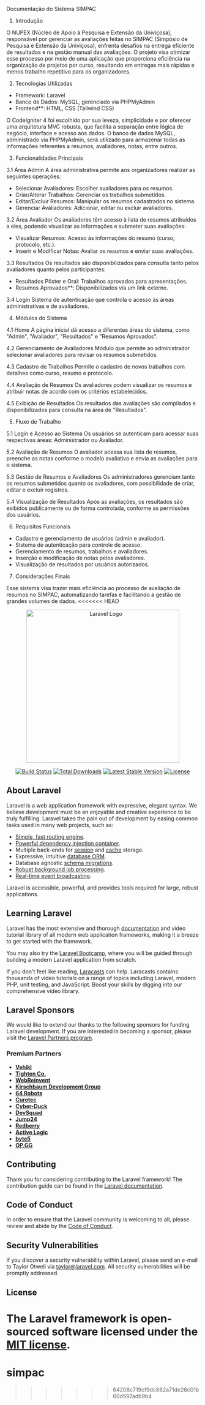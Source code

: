  Documentação do Sistema SIMPAC

 1. Introdução

O NUPEX (Núcleo de Apoio à Pesquisa e Extensão da Univiçosa), responsável por gerenciar as avaliações feitas no SIMPAC (Simpósio de Pesquisa e Extensão da Univiçosa), enfrenta desafios na entrega eficiente de resultados e na gestão manual das avaliações. O projeto visa otimizar esse processo por meio de uma aplicação que proporciona eficiência na organização de projetos por curso, resultando em entregas mais rápidas e menos trabalho repetitivo para os organizadores.

 2. Tecnologias Utilizadas

- Framework: Laravel
- Banco de Dados: MySQL, gerenciado via PHPMyAdmin
- Frontend**: HTML, CSS (Tailwind CSS)


O CodeIgniter 4 foi escolhido por sua leveza, simplicidade e por oferecer uma arquitetura MVC robusta, que facilita a separação entre lógica de negócio, interface e acesso aos dados. O banco de dados MySQL, administrado via PHPMyAdmin, será utilizado para armazenar todas as informações referentes a resumos, avaliadores, notas, entre outros.

 3. Funcionalidades Principais

 3.1 Área Admin
A área administrativa permite aos organizadores realizar as seguintes operações:
- Selecionar Avaliadores: Escolher avaliadores para os resumos.
- Criar/Alterar Trabalhos: Gerenciar os trabalhos submetidos.
- Editar/Excluir Resumos: Manipular os resumos cadastrados no sistema.
- Gerenciar Avaliadores: Adicionar, editar ou excluir avaliadores.

 3.2 Área Avaliador
Os avaliadores têm acesso à lista de resumos atribuídos a eles, podendo visualizar as informações e submeter suas avaliações:
- Visualizar Resumos: Acesso às informações do resumo (curso, protocolo, etc.).
- Inserir e Modificar Notas: Avaliar os resumos e enviar suas avaliações.

 3.3 Resultados
Os resultados são disponibilizados para consulta tanto pelos avaliadores quanto pelos participantes:
- Resultados Pôster e Oral: Trabalhos aprovados para apresentações.
- Resumos Aprovados**: Disponibilizados via um link externo.

 3.4 Login
Sistema de autenticação que controla o acesso às áreas administrativas e de avaliadores.

 4. Módulos do Sistema

 4.1 Home
A página inicial dá acesso a diferentes áreas do sistema, como "Admin", "Avaliador", "Resultados" e "Resumos Aprovados".

 4.2 Gerenciamento de Avaliadores
Módulo que permite ao administrador selecionar avaliadores para revisar os resumos submetidos.

 4.3 Cadastro de Trabalhos
Permite o cadastro de novos trabalhos com detalhes como curso, resumo e protocolo.

 4.4 Avaliação de Resumos
Os avaliadores podem visualizar os resumos e atribuir notas de acordo com os critérios estabelecidos.

 4.5 Exibição de Resultados
Os resultados das avaliações são compilados e disponibilizados para consulta na área de "Resultados".

 5. Fluxo de Trabalho

 5.1 Login e Acesso ao Sistema
Os usuários se autenticam para acessar suas respectivas áreas: Administrador ou Avaliador.

 5.2 Avaliação de Resumos
O avaliador acessa sua lista de resumos, preenche as notas conforme o modelo avaliativo e envia as avaliações para o sistema.

 5.3 Gestão de Resumos e Avaliadores
Os administradores gerenciam tanto os resumos submetidos quanto os avaliadores, com possibilidade de criar, editar e excluir registros.

 5.4 Visualização de Resultados
Após as avaliações, os resultados são exibidos publicamente ou de forma controlada, conforme as permissões dos usuários.

 6. Requisitos Funcionais

- Cadastro e gerenciamento de usuários (admin e avaliador).
- Sistema de autenticação para controle de acesso.
- Gerenciamento de resumos, trabalhos e avaliadores.
- Inserção e modificação de notas pelos avaliadores.
- Visualização de resultados por usuários autorizados.

 7. Considerações Finais

Esse sistema visa trazer mais eficiência ao processo de avaliação de resumos no SIMPAC, automatizando tarefas e facilitando a gestão de grandes volumes de dados.
<<<<<<< HEAD
<p align="center"><a href="https://laravel.com" target="_blank"><img src="https://raw.githubusercontent.com/laravel/art/master/logo-lockup/5%20SVG/2%20CMYK/1%20Full%20Color/laravel-logolockup-cmyk-red.svg" width="400" alt="Laravel Logo"></a></p>

<p align="center">
<a href="https://github.com/laravel/framework/actions"><img src="https://github.com/laravel/framework/workflows/tests/badge.svg" alt="Build Status"></a>
<a href="https://packagist.org/packages/laravel/framework"><img src="https://img.shields.io/packagist/dt/laravel/framework" alt="Total Downloads"></a>
<a href="https://packagist.org/packages/laravel/framework"><img src="https://img.shields.io/packagist/v/laravel/framework" alt="Latest Stable Version"></a>
<a href="https://packagist.org/packages/laravel/framework"><img src="https://img.shields.io/packagist/l/laravel/framework" alt="License"></a>
</p>

## About Laravel

Laravel is a web application framework with expressive, elegant syntax. We believe development must be an enjoyable and creative experience to be truly fulfilling. Laravel takes the pain out of development by easing common tasks used in many web projects, such as:

- [Simple, fast routing engine](https://laravel.com/docs/routing).
- [Powerful dependency injection container](https://laravel.com/docs/container).
- Multiple back-ends for [session](https://laravel.com/docs/session) and [cache](https://laravel.com/docs/cache) storage.
- Expressive, intuitive [database ORM](https://laravel.com/docs/eloquent).
- Database agnostic [schema migrations](https://laravel.com/docs/migrations).
- [Robust background job processing](https://laravel.com/docs/queues).
- [Real-time event broadcasting](https://laravel.com/docs/broadcasting).

Laravel is accessible, powerful, and provides tools required for large, robust applications.

## Learning Laravel

Laravel has the most extensive and thorough [documentation](https://laravel.com/docs) and video tutorial library of all modern web application frameworks, making it a breeze to get started with the framework.

You may also try the [Laravel Bootcamp](https://bootcamp.laravel.com), where you will be guided through building a modern Laravel application from scratch.

If you don't feel like reading, [Laracasts](https://laracasts.com) can help. Laracasts contains thousands of video tutorials on a range of topics including Laravel, modern PHP, unit testing, and JavaScript. Boost your skills by digging into our comprehensive video library.

## Laravel Sponsors

We would like to extend our thanks to the following sponsors for funding Laravel development. If you are interested in becoming a sponsor, please visit the [Laravel Partners program](https://partners.laravel.com).

### Premium Partners

- **[Vehikl](https://vehikl.com/)**
- **[Tighten Co.](https://tighten.co)**
- **[WebReinvent](https://webreinvent.com/)**
- **[Kirschbaum Development Group](https://kirschbaumdevelopment.com)**
- **[64 Robots](https://64robots.com)**
- **[Curotec](https://www.curotec.com/services/technologies/laravel/)**
- **[Cyber-Duck](https://cyber-duck.co.uk)**
- **[DevSquad](https://devsquad.com/hire-laravel-developers)**
- **[Jump24](https://jump24.co.uk)**
- **[Redberry](https://redberry.international/laravel/)**
- **[Active Logic](https://activelogic.com)**
- **[byte5](https://byte5.de)**
- **[OP.GG](https://op.gg)**

## Contributing

Thank you for considering contributing to the Laravel framework! The contribution guide can be found in the [Laravel documentation](https://laravel.com/docs/contributions).

## Code of Conduct

In order to ensure that the Laravel community is welcoming to all, please review and abide by the [Code of Conduct](https://laravel.com/docs/contributions#code-of-conduct).

## Security Vulnerabilities

If you discover a security vulnerability within Laravel, please send an e-mail to Taylor Otwell via [taylor@laravel.com](mailto:taylor@laravel.com). All security vulnerabilities will be promptly addressed.

## License

The Laravel framework is open-sourced software licensed under the [MIT license](https://opensource.org/licenses/MIT).
=======
# simpac
>>>>>>> 64208c719cf9dc882a71de28c01b60d597adb9b4
